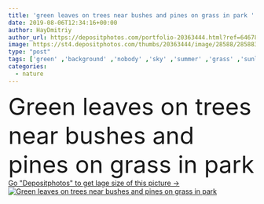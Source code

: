 ```yaml
---
title: 'green leaves on trees near bushes and pines on grass in park '
date: 2019-08-06T12:34:16+00:00
author: HayDmitriy
author_url: https://depositphotos.com/portfolio-20363444.html?ref=64678756
image: https://st4.depositphotos.com/thumbs/20363444/image/28588/285883004/api_thumb_450.jpg?forcejpeg=true
type: "post"
tags: ['green' ,'background' ,'nobody' ,'sky' ,'summer' ,'grass' ,'sunlight' ,'meadow' ,'park' ,'lawn' ,'outdoors' ,'field' ,'nature' ,'fresh' ,'leaves' ,'sunshine' ,'plants' ,'flora' ,'natural' ,'warm' ,'freshness' ,'bushes' ,'trees' ,'backdrop' ,'clouds' ,'conifer' ,'grassland' ,'outside' ,'daylight' ,'coniferous' ,'pines' ,'daytime' ,'summertime' ,'grassy' ,'copy space' ,'fir trees' ]
categories: 
  - nature
---
```

<div aling="center">
            <font size="60"> Green leaves on trees near bushes and pines on grass in park</font>   
</div>
<div>
    <a href='https://st4.depositphotos.com/thumbs/20363444/image/28588/285883004/api_thumb_450.jpg?forcejpeg=true?ref=64678756' target=_blank > Go "Depositphotos" to get lage size of this picture ->
        <img href='https://st4.depositphotos.com/thumbs/20363444/image/28588/285883004/api_thumb_450.jpg?forcejpeg=true?ref=64678756' src='https://st4.depositphotos.com/20363444/28588/i/950/depositphotos_285883004-stock-photo-green-leaves-trees-bushes-pines.jpg?forcejpeg=true' alt='Green leaves on trees near bushes and pines on grass in park' >
    </a>
</div>

